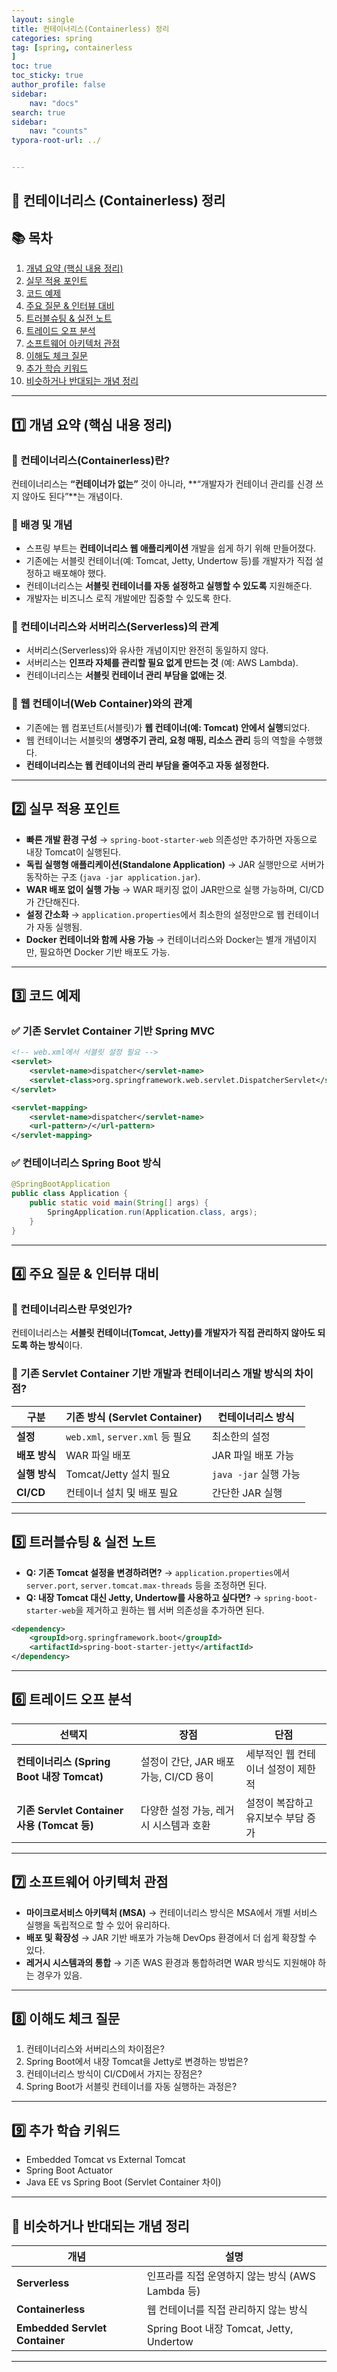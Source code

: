 ```yaml
---
layout: single
title: 컨테이너리스(Containerless) 정리
categories: spring
tag: [spring, containerless
]
toc: true
toc_sticky: true
author_profile: false
sidebar:
    nav: "docs"
search: true
sidebar:
    nav: "counts"
typora-root-url: ../


---
```


## 📌 컨테이너리스 (Containerless) 정리

## 📚 목차

1. [개념 요약 (핵심 내용 정리)](#개념-요약-핵심-내용-정리)
2. [실무 적용 포인트](#실무-적용-포인트)
3. [코드 예제](#코드-예제)
4. [주요 질문 & 인터뷰 대비](#주요-질문--인터뷰-대비)
5. [트러블슈팅 & 실전 노트](#트러블슈팅--실전-노트)
6. [트레이드 오프 분석](#트레이드-오프-분석)
7. [소프트웨어 아키텍처 관점](#소프트웨어-아키텍처-관점)
8. [이해도 체크 질문](#이해도-체크-질문)
9. [추가 학습 키워드](#추가-학습-키워드)
10. [비슷하거나 반대되는 개념 정리](#비슷하거나-반대되는-개념-정리)

---

## 1️⃣ 개념 요약 (핵심 내용 정리)

### 🔹 컨테이너리스(Containerless)란?
컨테이너리스는 **“컨테이너가 없는”** 것이 아니라, **“개발자가 컨테이너 관리를 신경 쓰지 않아도 된다”**는 개념이다.

### 🔹 배경 및 개념
- 스프링 부트는 **컨테이너리스 웹 애플리케이션** 개발을 쉽게 하기 위해 만들어졌다.
- 기존에는 서블릿 컨테이너(예: Tomcat, Jetty, Undertow 등)를 개발자가 직접 설정하고 배포해야 했다.
- 컨테이너리스는 **서블릿 컨테이너를 자동 설정하고 실행할 수 있도록** 지원해준다.
- 개발자는 비즈니스 로직 개발에만 집중할 수 있도록 한다.

### 🔹 컨테이너리스와 서버리스(Serverless)의 관계
- 서버리스(Serverless)와 유사한 개념이지만 완전히 동일하지 않다.
- 서버리스는 **인프라 자체를 관리할 필요 없게 만드는 것** (예: AWS Lambda).
- 컨테이너리스는 **서블릿 컨테이너 관리 부담을 없애는 것**.

### 🔹 웹 컨테이너(Web Container)와의 관계
- 기존에는 웹 컴포넌트(서블릿)가 **웹 컨테이너(예: Tomcat) 안에서 실행**되었다.
- 웹 컨테이너는 서블릿의 **생명주기 관리, 요청 매핑, 리소스 관리** 등의 역할을 수행했다.
- **컨테이너리스는 웹 컨테이너의 관리 부담을 줄여주고 자동 설정한다.**

---

## 2️⃣ 실무 적용 포인트

- **빠른 개발 환경 구성** → `spring-boot-starter-web` 의존성만 추가하면 자동으로 내장 Tomcat이 실행된다.
- **독립 실행형 애플리케이션(Standalone Application)** → JAR 실행만으로 서버가 동작하는 구조 (`java -jar application.jar`).
- **WAR 배포 없이 실행 가능** → WAR 패키징 없이 JAR만으로 실행 가능하며, CI/CD가 간단해진다.
- **설정 간소화** → `application.properties`에서 최소한의 설정만으로 웹 컨테이너가 자동 실행됨.
- **Docker 컨테이너와 함께 사용 가능** → 컨테이너리스와 Docker는 별개 개념이지만, 필요하면 Docker 기반 배포도 가능.

---

## 3️⃣ 코드 예제

### ✅ 기존 Servlet Container 기반 Spring MVC
```xml
<!-- web.xml에서 서블릿 설정 필요 -->
<servlet>
    <servlet-name>dispatcher</servlet-name>
    <servlet-class>org.springframework.web.servlet.DispatcherServlet</servlet-class>
</servlet>

<servlet-mapping>
    <servlet-name>dispatcher</servlet-name>
    <url-pattern>/</url-pattern>
</servlet-mapping>
```

### ✅ 컨테이너리스 Spring Boot 방식
```java
@SpringBootApplication
public class Application {
    public static void main(String[] args) {
        SpringApplication.run(Application.class, args);
    }
}
```

---

## 4️⃣ 주요 질문 & 인터뷰 대비

### 📌 컨테이너리스란 무엇인가?
컨테이너리스는 **서블릿 컨테이너(Tomcat, Jetty)를 개발자가 직접 관리하지 않아도 되도록 하는 방식**이다.

### 📌 기존 Servlet Container 기반 개발과 컨테이너리스 개발 방식의 차이점?
| **구분**      | **기존 방식 (Servlet Container)** | **컨테이너리스 방식** |
| ------------- | --------------------------------- | --------------------- |
| **설정**      | `web.xml`, `server.xml` 등 필요   | 최소한의 설정         |
| **배포 방식** | WAR 파일 배포                     | JAR 파일 배포 가능    |
| **실행 방식** | Tomcat/Jetty 설치 필요            | `java -jar` 실행 가능 |
| **CI/CD**     | 컨테이너 설치 및 배포 필요        | 간단한 JAR 실행       |

---

## 5️⃣ 트러블슈팅 & 실전 노트

- **Q: 기존 Tomcat 설정을 변경하려면?** → `application.properties`에서 `server.port`, `server.tomcat.max-threads` 등을 조정하면 된다.
- **Q: 내장 Tomcat 대신 Jetty, Undertow를 사용하고 싶다면?** → `spring-boot-starter-web`을 제거하고 원하는 웹 서버 의존성을 추가하면 된다.
```xml
<dependency>
    <groupId>org.springframework.boot</groupId>
    <artifactId>spring-boot-starter-jetty</artifactId>
</dependency>
```

---

## 6️⃣ 트레이드 오프 분석

| **선택지**                                  | **장점**                               | **단점**                           |
| ------------------------------------------- | -------------------------------------- | ---------------------------------- |
| **컨테이너리스 (Spring Boot 내장 Tomcat)**  | 설정이 간단, JAR 배포 가능, CI/CD 용이 | 세부적인 웹 컨테이너 설정이 제한적 |
| **기존 Servlet Container 사용 (Tomcat 등)** | 다양한 설정 가능, 레거시 시스템과 호환 | 설정이 복잡하고 유지보수 부담 증가 |

---

## 7️⃣ 소프트웨어 아키텍처 관점

- **마이크로서비스 아키텍처 (MSA)** → 컨테이너리스 방식은 MSA에서 개별 서비스 실행을 독립적으로 할 수 있어 유리하다.
- **배포 및 확장성** → JAR 기반 배포가 가능해 DevOps 환경에서 더 쉽게 확장할 수 있다.
- **레거시 시스템과의 통합** → 기존 WAS 환경과 통합하려면 WAR 방식도 지원해야 하는 경우가 있음.

---

## 8️⃣ 이해도 체크 질문

1. 컨테이너리스와 서버리스의 차이점은?
2. Spring Boot에서 내장 Tomcat을 Jetty로 변경하는 방법은?
3. 컨테이너리스 방식이 CI/CD에서 가지는 장점은?
4. Spring Boot가 서블릿 컨테이너를 자동 실행하는 과정은?

---

## 9️⃣ 추가 학습 키워드

- Embedded Tomcat vs External Tomcat
- Spring Boot Actuator
- Java EE vs Spring Boot (Servlet Container 차이)

---

## 🔄 비슷하거나 반대되는 개념 정리

| **개념**                       | **설명**                                         |
| ------------------------------ | ------------------------------------------------ |
| **Serverless**                 | 인프라를 직접 운영하지 않는 방식 (AWS Lambda 등) |
| **Containerless**              | 웹 컨테이너를 직접 관리하지 않는 방식            |
| **Embedded Servlet Container** | Spring Boot 내장 Tomcat, Jetty, Undertow         |

---

